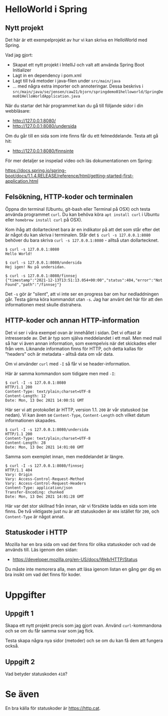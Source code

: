 # HelloWorld i Spring

## Nytt projekt

Det här är ett exempelprojekt av hur vi kan skriva en HelloWorld med Spring.

Vad jag gjort:

* Skapat ett nytt projekt i IntelliJ och valt att använda Spring Boot Initializer
* Lagt in en dependency i pom.xml
* Lagt till två metoder i java-filen under `src/main/java`
* ... med några extra importer och annoteringar. Dessa beskrivs i `src/main/java/se/jensen/caw21/bjorn/springdemo01helloworld/SpringDemo01HelloWorldApplication.java`

När du startar det här programmet kan du gå till följande sidor i din webbläsare:

* http://127.0.0.1:8080/
* http://127.0.0.1:8080/undersida

Om du går till en sida som inte finns får du ett felmeddelande. Testa att gå hit:

* http://127.0.0.1:8080/finnsinte

För mer detaljer se inspelad video och läs dokumentationen om Spring:

https://docs.spring.io/spring-boot/docs/1.1.4.RELEASE/reference/html/getting-started-first-application.html

## Felsökning, HTTP-koder och terminalen

Öppna din terminal (Ubuntu, git-bash eller Terminal på OSX) och testa använda programmet `curl`. Du kan behöva köra `apt install curl` i Ubuntu eller `homebrew install curl` på OSX).

Kom ihåg att dollartecknet bara är en indikator på att det som står efter det är något du kan skriva i terminalen. Står det `$ curl -s 127.0.0.1:8080` behöver du bara skriva `curl -s 127.0.0.1:8080` - alltså utan dollartecknet.

```
$ curl -s 127.0.0.1:8080
Hello World!
```

```
$ curl -s 127.0.0.1:8080/undersida
Hej igen! Nu på undersidan.
```

```
$ curl -s 127.0.0.1:8080/finnsej
{"timestamp":"2021-12-13T13:51:13.054+00:00","status":404,"error":"Not Found","path":"/finnsej"}
```

Det `-s` gör är "silent", att vi inte ser en progress bar om hur nedladdningen går. Testa gärna köra kommandot utan `-s`. Jag har använt det här för att den informationen mest skulle distrahera.

## HTTP-koder och annan HTTP-information

Det vi ser i våra exempel ovan är innehållet i sidan. Det vi oftast är intresserade av. Det är typ som själva meddelandet i ett mail. Men med mail så har vi även annan information, som exempelvis när det skickades eller från vem. Liknande information finns för HTTP, och detta kallas för "headers" och är metadata - alltså data om vår data.

Om vi använder `curl` med `-I` så får vi se header-information.

Här är samma kommandon som tidigare men med `-I`:

```
$ curl -I -s 127.0.0.1:8080
HTTP/1.1 200
Content-Type: text/plain;charset=UTF-8
Content-Length: 12
Date: Mon, 13 Dec 2021 14:00:51 GMT
```

Här ser vi att protokollet är HTTP, version 1.1. `200` är vår statuskod (se nedan). Vi kan även se `Content-Type`, `Content-Length` och vilket datum informationen skapades.

```
$ curl -I -s 127.0.0.1:8080/undersida
HTTP/1.1 200
Content-Type: text/plain;charset=UTF-8
Content-Length: 28
Date: Mon, 13 Dec 2021 14:01:08 GMT
```

Samma som exemplet innan, men meddelandet är längre.

```
$ curl -I -s 127.0.0.1:8080/finnsej
HTTP/1.1 404
Vary: Origin
Vary: Access-Control-Request-Method
Vary: Access-Control-Request-Headers
Content-Type: application/json
Transfer-Encoding: chunked
Date: Mon, 13 Dec 2021 14:01:28 GMT
```

Här var det stor skillnad från innan, när vi försökte ladda en sida som inte finns. De två viktigaste just nu är att statuskoden är `404` istället för `200`, och `Content-Type` är något annat.

## Statuskoder i HTTP

Mozilla har en bra sida om vad det finns för olika statuskoder och vad de används till. Läs igenom den sidan:

* https://developer.mozilla.org/en-US/docs/Web/HTTP/Status

Du måste inte memorera alla, men att läsa igenom listan en gång ger dig en bra insikt om vad det finns för koder.

# Uppgifter

## Uppgift 1
Skapa ett nytt projekt precis som jag gjort ovan. Använd `curl`-kommandona och se om du får samma svar som jag fick.

Testa skapa några nya sidor (metoder) och se om du kan få dem att fungera också.

## Uppgift 2

Vad betyder statuskoden `418`?

# Se även

En bra källa för statuskoder är https://http.cat.